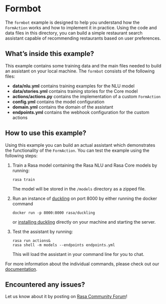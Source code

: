 # Formbot

The `formbot` example is designed to help you understand how the `FormAction` works and how
to implement it in practice. Using the code and data files in this directory, you
can build a simple restaurant search assistant capable of recommending
restaurants based on user preferences.

## What’s inside this example?

This example contains some training data and the main files needed to build an
assistant on your local machine. The `formbot` consists of the following files:

- **data/nlu.yml** contains training examples for the NLU model  
- **data/stories.yml** contains training stories for the Core model
- **actions/actions.py** contains the implementation of a custom `FormAction`
- **config.yml** contains the model configuration
- **domain.yml** contains the domain of the assistant  
- **endpoints.yml** contains the webhook configuration for the custom actions

## How to use this example?

Using this example you can build an actual assistant which demonstrates the
functionality of the `FormAction`. You can test the example using the following
steps:

1. Train a Rasa model containing the Rasa NLU and Rasa Core models by running:
    ```
    rasa train
    ```
    The model will be stored in the `/models` directory as a zipped file.

2. Run an instance of [duckling](https://rasa.com/docs/rasa/nlu/components/#ducklinghttpextractor)
   on port 8000 by either running the docker command
   ```
   docker run -p 8000:8000 rasa/duckling
   ```
   or [installing duckling](https://github.com/facebook/duckling#requirements) directly on your machine and starting the server.

3. Test the assistant by running:
    ```
    rasa run actions&
    rasa shell -m models --endpoints endpoints.yml
    ```
    This will load the assistant in your command line for you to chat.

For more information about the individual commands, please check out our
[documentation](http://rasa.com/docs/rasa/user-guide/command-line-interface/).

## Encountered any issues?
Let us know about it by posting on [Rasa Community Forum](https://forum.rasa.com)!
